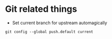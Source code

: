 # Git related things

* Set current branch for upstream automagically
```
git config --global push.default current
```